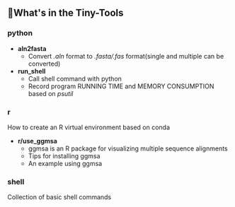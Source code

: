 ## 👀What's in the Tiny-Tools
### python
- **aln2fasta**
  - Convert *.aln* format to *.fasta/.fas* format(single and multiple can be converted)
- **run_shell**
  - Call shell command with python
  - Record program RUNNING TIME and MEMORY CONSUMPTION based on *psutil*

### r
How to create an R virtual environment based on conda
- **r/use_ggmsa**
  - ggmsa is an R package for visualizing multiple sequence alignments
  - Tips for installing ggmsa
  - An example using ggmsa

### shell
Collection of basic shell commands

